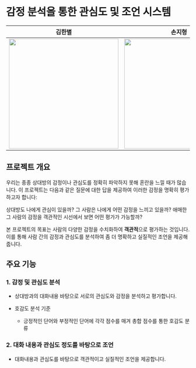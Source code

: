 # 감정 분석을 통한 관심도 및 조언 시스템
| 김한별 | 손지형 | 유지환 | 조윤서 |
| :---: | :---: | :---: | :---: |
| <img src="https://github.com/user-attachments/assets/260116cd-e256-412f-a050-c40fe591a114" width="300"> | <img src="https://github.com/user-attachments/assets/6b676bff-a891-48b8-a1f8-2341e9b0b9cf" width="300"> | <img src="https://github.com/user-attachments/assets/7bca579f-f5bd-49be-94be-65dd61f1d71e" width="300"> | <img src="https://avatars.githubusercontent.com/u/173759702?s=400&v=4" width="300"> |

## 프로젝트 개요

우리는 종종 상대방의 감정이나 관심도를 정확히 파악하지 못해 혼란을 느낄 때가 많습니다. 이 프로젝트는 다음과 같은 질문에 대한 답을 제공하여 이러한 감정을 명확히 평가하고자 합니다:

상대방도 나에게 관심이 있을까?
그 사람은 나에게 어떤 감정을 느끼고 있을까?
애매한 그 사람의 감정을 객관적인 시선에서 보면 어떤 평가가 가능할까?

본 프로젝트의 목표는 사람의 다양한 감정을 수치화하여 **객관적**으로 평가하는 것입니다. 이를 통해 사람 간의 감정과 관심도를 분석하여 좀 더 명확하고 실질적인 조언을 제공해줍니다.

## 주요 기능

### 1. 감정 및 관심도 분석
    
- 상대방과의 대화내용 바탕으로 서로의 관심도와 감정을 분석하고 평가합니다.

- 호감도 분석 기준

    - 긍정적인 단어와 부정적인 단어에 각각 점수를 매겨 총합 점수를 통한 호감도 분류


### 2. 대화 내용과 관심도 정도를 바탕으로 조언

- 대화내용과 관심도를 바탕으로 객관적이고 실질적인 조언을 제공합니다.


